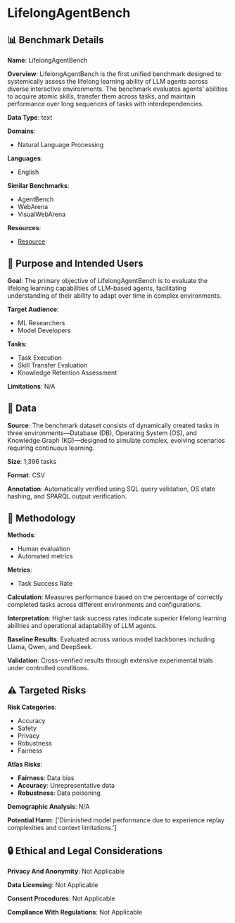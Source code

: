 # LifelongAgentBench

## 📊 Benchmark Details

**Name**: LifelongAgentBench

**Overview**: LifelongAgentBench is the first unified benchmark designed to systemically assess the lifelong learning ability of LLM agents across diverse interactive environments. The benchmark evaluates agents' abilities to acquire atomic skills, transfer them across tasks, and maintain performance over long sequences of tasks with interdependencies.

**Data Type**: text

**Domains**:
- Natural Language Processing

**Languages**:
- English

**Similar Benchmarks**:
- AgentBench
- WebArena
- VisualWebArena

**Resources**:
- [Resource](N/A)

## 🎯 Purpose and Intended Users

**Goal**: The primary objective of LifelongAgentBench is to evaluate the lifelong learning capabilities of LLM-based agents, facilitating understanding of their ability to adapt over time in complex environments.

**Target Audience**:
- ML Researchers
- Model Developers

**Tasks**:
- Task Execution
- Skill Transfer Evaluation
- Knowledge Retention Assessment

**Limitations**: N/A

## 💾 Data

**Source**: The benchmark dataset consists of dynamically created tasks in three environments—Database (DB), Operating System (OS), and Knowledge Graph (KG)—designed to simulate complex, evolving scenarios requiring continuous learning.

**Size**: 1,396 tasks

**Format**: CSV

**Annotation**: Automatically verified using SQL query validation, OS state hashing, and SPARQL output verification.

## 🔬 Methodology

**Methods**:
- Human evaluation
- Automated metrics

**Metrics**:
- Task Success Rate

**Calculation**: Measures performance based on the percentage of correctly completed tasks across different environments and configurations.

**Interpretation**: Higher task success rates indicate superior lifelong learning abilities and operational adaptability of LLM agents.

**Baseline Results**: Evaluated across various model backbones including Llama, Qwen, and DeepSeek.

**Validation**: Cross-verified results through extensive experimental trials under controlled conditions.

## ⚠️ Targeted Risks

**Risk Categories**:
- Accuracy
- Safety
- Privacy
- Robustness
- Fairness

**Atlas Risks**:
- **Fairness**: Data bias
- **Accuracy**: Unrepresentative data
- **Robustness**: Data poisoning

**Demographic Analysis**: N/A

**Potential Harm**: ['Diminished model performance due to experience replay complexities and context limitations.']

## 🔒 Ethical and Legal Considerations

**Privacy And Anonymity**: Not Applicable

**Data Licensing**: Not Applicable

**Consent Procedures**: Not Applicable

**Compliance With Regulations**: Not Applicable

